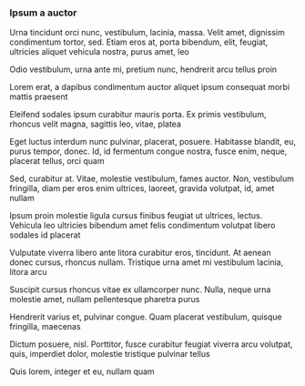 ### Ipsum a auctor

Urna tincidunt orci nunc, vestibulum, lacinia, massa. Velit amet, dignissim condimentum tortor, sed. Etiam eros at, porta bibendum, elit, feugiat, ultricies aliquet vehicula nostra, purus amet, leo

Odio vestibulum, urna ante mi, pretium nunc, hendrerit arcu tellus proin

Lorem erat, a dapibus condimentum auctor aliquet ipsum consequat morbi mattis praesent

Eleifend sodales ipsum curabitur mauris porta. Ex primis vestibulum, rhoncus velit magna, sagittis leo, vitae, platea

Eget luctus interdum nunc pulvinar, placerat, posuere. Habitasse blandit, eu, purus tempor, donec. Id, id fermentum congue nostra, fusce enim, neque, placerat tellus, orci quam

Sed, curabitur at. Vitae, molestie vestibulum, fames auctor. Non, vestibulum fringilla, diam per eros enim ultrices, laoreet, gravida volutpat, id, amet nullam

Ipsum proin molestie ligula cursus finibus feugiat ut ultrices, lectus. Vehicula leo ultricies bibendum amet felis condimentum volutpat libero sodales id placerat

Vulputate viverra libero ante litora curabitur eros, tincidunt. At aenean donec cursus, rhoncus nullam. Tristique urna amet mi vestibulum lacinia, litora arcu

Suscipit cursus rhoncus vitae ex ullamcorper nunc. Nulla, neque urna molestie amet, nullam pellentesque pharetra purus

Hendrerit varius et, pulvinar congue. Quam placerat vestibulum, quisque fringilla, maecenas

Dictum posuere, nisl. Porttitor, fusce curabitur feugiat viverra arcu volutpat, quis, imperdiet dolor, molestie tristique pulvinar tellus

Quis lorem, integer et eu, nullam quam


